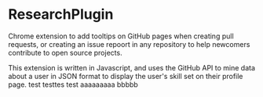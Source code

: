 # ResearchPlugin
Chrome extension to add tooltips on GitHub pages when creating pull requests, or creating an issue repoort in any repository to help newcomers contribute to open source projects.

This extension is written in Javascript, and uses the GitHub API to mine data about a user in JSON format to display the user's skill set on their profile page.
 test
testtes test
aaaaaaaaa
bbbbb
